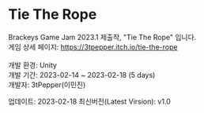 # Tie The Rope
Brackeys Game Jam 2023.1 제출작, "Tie The Rope" 입니다.<br>
게임 상세 페이지: https://3tpepper.itch.io/tie-the-rope<br>
<br>
개발 환경: Unity<br>
개발 기간: 2023-02-14 ~ 2023-02-18 (5 days)<br>
개발자: 3tPepper(이민진)

업데이트: 2023-02-18
최신버전(Latest Virsion): v1.0

